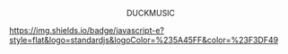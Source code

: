 <p align="center">
 DUCKMUSIC
 </p>

 https://img.shields.io/badge/javascript-e?style=flat&logo=standardjs&logoColor=%235A45FF&color=%23F3DF49

